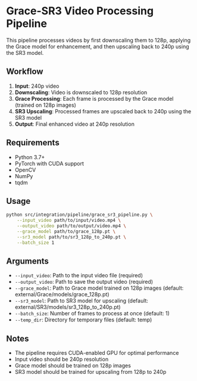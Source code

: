 # Grace-SR3 Video Processing Pipeline

This pipeline processes videos by first downscaling them to 128p, applying the Grace model for enhancement, and then upscaling back to 240p using the SR3 model.

## Workflow

1. **Input**: 240p video
2. **Downscaling**: Video is downscaled to 128p resolution
3. **Grace Processing**: Each frame is processed by the Grace model (trained on 128p images)
4. **SR3 Upscaling**: Processed frames are upscaled back to 240p using the SR3 model
5. **Output**: Final enhanced video at 240p resolution

## Requirements

- Python 3.7+
- PyTorch with CUDA support
- OpenCV
- NumPy
- tqdm

## Usage

```bash
python src/integration/pipeline/grace_sr3_pipeline.py \
    --input_video path/to/input/video.mp4 \
    --output_video path/to/output/video.mp4 \
    --grace_model path/to/grace_128p.pt \
    --sr3_model path/to/sr3_128p_to_240p.pt \
    --batch_size 1
```

## Arguments

- `--input_video`: Path to the input video file (required)
- `--output_video`: Path to save the output video (required)
- `--grace_model`: Path to Grace model trained on 128p images (default: external/Grace/models/grace_128p.pt)
- `--sr3_model`: Path to SR3 model for upscaling (default: external/SR3/models/sr3_128p_to_240p.pt)
- `--batch_size`: Number of frames to process at once (default: 1)
- `--temp_dir`: Directory for temporary files (default: temp)

## Notes

- The pipeline requires CUDA-enabled GPU for optimal performance
- Input video should be 240p resolution
- Grace model should be trained on 128p images
- SR3 model should be trained for upscaling from 128p to 240p

